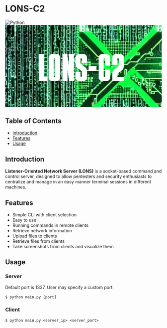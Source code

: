 # LONS-C2
![Python](https://img.shields.io/badge/Python-3776AB?style=for-the-badge&logo=python&logoColor=green) \
![Banner](https://github.com/m4riio21/LONS-C2/blob/e275c02506acca5d114b07dbff4a498124173bb4/resources/LOGO.png)


## Table of Contents

- [Introduction](#introduction)
- [Features](#features)
- [Usage](#usage)


## Introduction
**Listener-Oriented Network Server (LONS)** is a socket-based command and control server, designed to allow pentesters and security enthusiasts to centralize and manage in an easy manner terminal sessions in different machines.

## Features

- Simple CLI with client selection
- Easy to use
- Running commands in remote clients
- Retrieve network information
- Upload files to clients
- Retrieve files from clients
- Take screenshots from clients and visualize them

## Usage

### Server

Default port is 1337. User may specify a custom port
```shell
$ python main.py [port]
```

### Client

```shell
$ python main.py <server_ip> <server_port>
```

